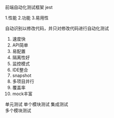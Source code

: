 前端自动化测试框架 jest

1.性能
2.功能
3.易用性


自动识别以修改代码，并只对修改代码进行自动化测试
1. 速度快
2. API简单
3. 易配置
4. 隔离性好
5. 监控模式
6. IDE整合
7. snapshot
8. 多项目并行
9. 覆盖率
10. mock丰富

单元测试
    单个模块测试
集成测试    
    多个模块测试